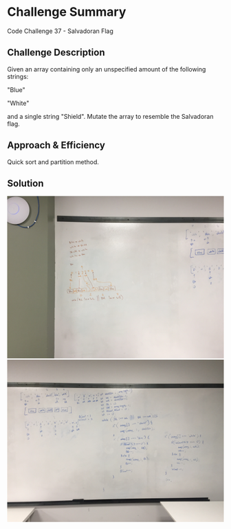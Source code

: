 # Challenge Summary
Code Challenge 37 - Salvadoran Flag

## Challenge Description
Given an array containing only an unspecified amount of the following strings:

"Blue"

"White"

and a single string "Shield". Mutate the array to resemble the Salvadoran flag.

## Approach & Efficiency
Quick sort and partition method.

## Solution
![](./assets/Code_Challenge_37a.JPG)
![](./assets/Code_Challenge_37b.JPG)